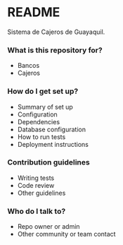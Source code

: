 # README #

Sistema de Cajeros de Guayaquil.

### What is this repository for? ###

* Bancos
* Cajeros

### How do I get set up? ###

* Summary of set up
* Configuration
* Dependencies
* Database configuration
* How to run tests
* Deployment instructions

### Contribution guidelines ###

* Writing tests
* Code review
* Other guidelines

### Who do I talk to? ###

* Repo owner or admin
* Other community or team contact